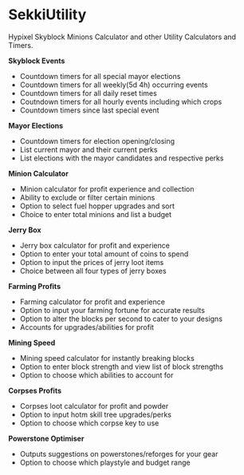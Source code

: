 # SekkiUtility
Hypixel Skyblock Minions Calculator and other Utility Calculators and Timers.

**Skyblock Events**
- Countdown timers for all special mayor elections
- Countdown timers for all weekly(5d 4h) occurring events
- Countdown timers for all daily reset times
- Coutndown timers for all hourly events including which crops
- Countdown timers since last special event

**Mayor Elections**
- Countdown timers for election opening/closing
- List current mayor and their current perks
- List elections with the mayor candidates and respective perks

**Minion Calculator**
- Minion calculator for profit experience and collection
- Ability to exclude or filter certain minions
- Option to select fuel hopper upgrades and sort
- Choice to enter total minions and list a budget

**Jerry Box**
- Jerry box calculator for profit and experience
- Option to enter your total amount of coins to spend
- Option to input the prices of jerry loot items
- Choice between all four types of jerry boxes

**Farming Profits**
- Farming calculator for profit and experience
- Option to input your farming fortune for accurate results
- Option to alter the blocks per second to cater to your designs
- Accounts for upgrades/abilities for profit

**Mining Speed**
- Mining speed calculator for instantly breaking blocks
- Option to enter block strength and view list of block strengths
- Option to choose which abilities to account for

**Corpses Profits**
- Corpses loot calculator for profit and powder
- Option to input hotm skill tree upgrades/perks
- Option to choose which corpse key to use

**Powerstone Optimiser**
- Outputs suggestions on powerstones/reforges for your gear
- Option to choose which playstyle and budget range
